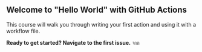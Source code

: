 ## Welcome to "Hello World" with GitHub Actions

This course will walk you through writing your first action and using it with a workflow file. 

**Ready to get started? Navigate to the first issue.**
จาก
